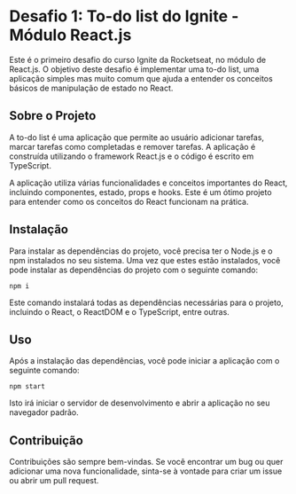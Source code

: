 # Desafio 1: To-do list do Ignite - Módulo React.js
Este é o primeiro desafio do curso Ignite da Rocketseat, no módulo de React.js. O objetivo deste desafio é implementar uma to-do list, uma aplicação simples mas muito comum que ajuda a entender os conceitos básicos de manipulação de estado no React.

## Sobre o Projeto
A to-do list é uma aplicação que permite ao usuário adicionar tarefas, marcar tarefas como completadas e remover tarefas. A aplicação é construída utilizando o framework React.js e o código é escrito em TypeScript.

A aplicação utiliza várias funcionalidades e conceitos importantes do React, incluindo componentes, estado, props e hooks. Este é um ótimo projeto para entender como os conceitos do React funcionam na prática.

## Instalação
Para instalar as dependências do projeto, você precisa ter o Node.js e o npm instalados no seu sistema. Uma vez que estes estão instalados, você pode instalar as dependências do projeto com o seguinte comando:

```
npm i
```
Este comando instalará todas as dependências necessárias para o projeto, incluindo o React, o ReactDOM e o TypeScript, entre outras.

## Uso
Após a instalação das dependências, você pode iniciar a aplicação com o seguinte comando:

```
npm start
```

Isto irá iniciar o servidor de desenvolvimento e abrir a aplicação no seu navegador padrão.

## Contribuição
Contribuições são sempre bem-vindas. Se você encontrar um bug ou quer adicionar uma nova funcionalidade, sinta-se à vontade para criar um issue ou abrir um pull request.
